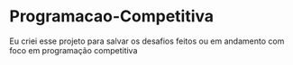 # Programacao-Competitiva

Eu criei esse projeto para salvar os desafios feitos ou em andamento com foco em programação competitiva
